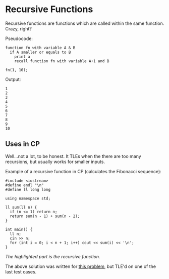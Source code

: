 # Recursive Functions

Recursive functions are functions which are called within the same function.
Crazy, right?

Pseudocode:

    function fn with variable A & B
      if A smaller or equals to B
        print a
        recall function fn with variable A+1 and B

    fn(1, 10);

Output:

```text
1
2
3
4
5
6
7
8
9
10
```

## Uses in CP

Well...not a lot, to be honest. It TLEs when the there are too many recursions, but usually works for smaller inputs.

Example of a recursive function in CP (calculates the Fibonacci sequence):

```cpp{7-10}
#include <iostream>
#define endl "\n"
#define ll long long

using namespace std;

ll sum(ll n) {
  if (n <= 1) return n;
  return sum(n - 1) + sum(n - 2);
}

int main() {
  ll n;
  cin >> n;
  for (int i = 0; i < n + 1; i++) cout << sum(i) << '\n';
}
```

*The highlighted part is the recursive function.*

The above solution was written for [this problem](https://codebreaker.xyz/problem/fibo), but TLE'd on one of the last test cases.
